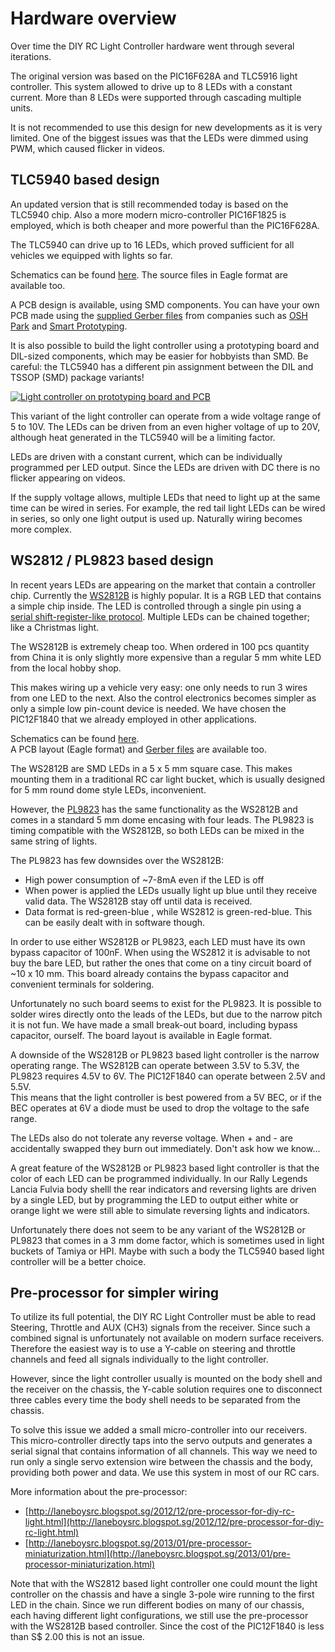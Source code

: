 # Hardware overview

Over time the DIY RC Light Controller hardware went through several iterations.

The original version was based on the PIC16F628A and TLC5916 light controller.
This system allowed to drive up to 8 LEDs with a constant current. More than
8 LEDs were supported through cascading multiple units.

It is not recommended to use this design for new developments as it is 
very limited. One of the biggest issues was that the LEDs were dimmed using
PWM, which caused flicker in videos.


## TLC5940 based design

An updated version that is still recommended today is based on the TLC5940 chip.
Also a more modern micro-controller PIC16F1825 is employed, which is both cheaper
and more powerful than the PIC16F628A.

The TLC5940 can drive up to 16 LEDs, which proved sufficient for all vehicles
we equipped with lights so far. 

Schematics can be found [here](../electronics/rc-light-controller/schematics-rc-light-controller-tlc5940). 
The source files in Eagle format are available too.

A PCB design is available, using SMD components. 
You can have your own PCB made using the [supplied Gerber files](../electronics/rc-light-controller-gerber-oshpark-rev3.zip) from companies
such as [OSH Park](https://www.oshpark.com/) and [Smart Prototyping](http://www.smart-prototyping.com/). 

It is also possible to build the light controller using a prototyping board
and DIL-sized components, which may be easier for hobbyists than SMD. Be 
careful: the TLC5940 has a different pin assignment between the DIL and TSSOP
(SMD) package variants!

[![Light controller on prototyping board and PCB](http://farm6.staticflickr.com/5321/9769284031_7576b9dbe0.jpg)](http://www.flickr.com/photos/78037110@N03/9769284031/)

This variant of the light controller can operate from a wide voltage range
of 5 to 10V. The LEDs can be driven from an even higher voltage of up to
20V, although heat generated in the TLC5940 will be a limiting factor.

LEDs are driven with a constant current, which can be individually programmed 
per LED output. Since the LEDs are driven with DC there is no flicker 
appearing on videos.

If the supply voltage allows, multiple LEDs that need to light up at the 
same time can be wired in series. For example, the red tail light LEDs can
be wired in series, so only one light output is used up. Naturally wiring 
becomes more complex.


## WS2812 / PL9823 based design

In recent years LEDs are appearing on the market that contain a controller chip.
Currently the [WS2812B](https://www.adafruit.com/products/1655) is highly 
popular. It is a RGB LED that contains a simple chip inside. The LED is
controlled through a single pin using a [serial shift-register-like 
protocol](http://cpldcpu.wordpress.com/2014/01/14/light_ws2812-library-v2-0-part-i-understanding-the-ws2812/). 
Multiple LEDs can be chained together; like a Christmas light.

The WS2812B is extremely cheap too. When ordered in 100 pcs quantity from 
China it is only slightly more expensive than a regular 5 mm white LED from
the local hobby shop.

This makes wiring up a vehicle very easy: one only needs to run 3 wires from
one LED to the next. Also the control electronics becomes simpler as only
a simple low pin-count device is needed. We have chosen the PIC12F1840 that
we already employed in other applications.

Schematics can be found [here](../electronics/rc-light-controller-ws2812-pic12f1840/schematics-rc-light-controller-ws2812-12f1840.pdf).  
A PCB layout (Eagle format) and [Gerber files](../electronics/rc-light-controller-gerber-ws2812-pic12f1840.zip) are available too.

The WS2812B are SMD LEDs in a 5 x 5 mm square case. This makes mounting them
in a traditional RC car light bucket, which is usually designed for 5 mm round 
dome style LEDs, inconvenient.

However, the [PL9823](http://www.aliexpress.com/item/PL9823-F5-5mm-round-hat-RGB-LED-with-PD9823-chipset-inside-full-color-frosted/1707175958.html)
has the same functionality as the WS2812B and comes in a standard 5 mm dome
encasing with four leads. The PL9823 is timing compatible with the WS2812B, 
so both LEDs can be mixed in the same string of lights.

The PL9823 has few downsides over the WS2812B:
- High power consumption of ~7-8mA even if the LED is off
- When power is applied the LEDs usually light up blue until they receive 
  valid data. The WS2812B stay off until data is received.
- Data format is red-green-blue , while WS2812 is green-red-blue. This can be 
  easily dealt with in software though.

In order to use either WS2812B or PL9823, each LED must have its own
bypass capacitor of 100nF. When using the WS2812 it is advisable to not buy
the bare LED, but rather the ones that come on a tiny circuit board of ~10 x 10 mm.
This board already contains the bypass capacitor and convenient terminals
for soldering.

Unfortunately no such board seems to exist for the PL9823. It is possible to 
solder wires directly onto the leads of the LEDs, but due to the narrow pitch it
is not fun. We have made a small break-out board, including bypass capacitor, 
ourself. The board layout is available in Eagle format.

A downside of the WS2812B or PL9823 based light controller is the narrow 
operating range. The WS2812B can operate between 3.5V to 5.3V, the PL9823
requires 4.5V to 6V. The PIC12F1840 can operate between 2.5V and 5.5V.  
This means that the light controller is best powered from a 5V BEC, or if the 
BEC operates at 6V a diode must be used to drop the voltage to the safe range.

The LEDs also do not tolerate any reverse voltage. When + and - are
accidentally swapped they burn out immediately. Don't ask how we know...

A great feature of the WS2812B or PL9823 based light controller is that
the color of each LED can be programmed individually. In our Rally Legends
Lancia Fulvia body shelll the rear indicators and reversing lights are 
driven by a single LED, but by programming the LED to output either white or orange
light we were still able to simulate reversing lights and indicators.

Unfortunately there does not seem to be any variant of the WS2812B or PL9823
that comes in a 3 mm dome factor, which is sometimes used in light buckets
of Tamiya or HPI. Maybe with such a body the TLC5940 based light controller 
will be a better choice.


## Pre-processor for simpler wiring

To utilize its full potential, the DIY RC Light Controller must be able to read 
Steering, Throttle and AUX (CH3) signals from the receiver. Since such a
combined signal is unfortunately not available on modern surface receivers.
Therefore the easiest way is to use a Y-cable on steering and throttle 
channels and feed all signals individually to the light controller. 

However, since the light controller usually is mounted on the body shell
and the receiver on the chassis, the Y-cable solution requires one to disconnect
three cables every time the body shell needs to be separated from the chassis.

To solve this issue we added a small micro-controller into our receivers.
This micro-controller directly taps into the servo outputs and generates
a serial signal that contains information of all channels. This way we need
to run only a single servo extension wire between the chassis and the body, 
providing both power and data. We use this system in most of our RC cars.

More information about the pre-processor:
- [http://laneboysrc.blogspot.sg/2012/12/pre-processor-for-diy-rc-light.html](http://laneboysrc.blogspot.sg/2012/12/pre-processor-for-diy-rc-light.html)
- [http://laneboysrc.blogspot.sg/2013/01/pre-processor-miniaturization.html](http://laneboysrc.blogspot.sg/2013/01/pre-processor-miniaturization.html)

Note that with the WS2812 based light controller one could mount the light 
controller on the chassis and have a single 3-pole wire running to the first 
LED in the chain.
Since we run different bodies on many of our chassis, each having different light
configurations, we still use the pre-processor with the WS2812B based controller.
Since the cost of the PIC12F1840 is less than S$ 2.00 this is not an issue.

